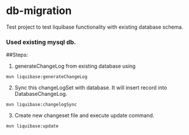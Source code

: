 # db-migration
Test project to test liquibase functionality with existing database schema.

### Used existing mysql db.

##Steps:

1) generateChangeLog from existing database using
```
mvn liquibase:generateChangeLog
```

2) Sync this changeLogSet with database. It will insert record into DatabaseChangeLog.
```
mvn liquibase:changelogSync
```

3) Create new changeset file and execute update command.
```
mvn liquibase:update
```

